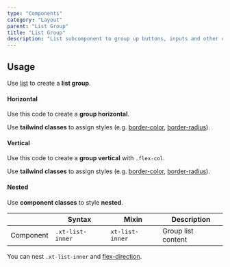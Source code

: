 ```yaml
---
type: "Components"
category: "Layout"
parent: "List Group"
title: "List Group"
description: "List subcomponent to group up buttons, inputs and other content."
---
```


## Usage

Use [list](/components/list) to create a **list group**.

#### Horizontal

Use this code to create a **group horizontal**.

Use **tailwind classes** to assign styles (e.g. [border-color](https://tailwindcss.com/docs/border-color), [border-radius](https://tailwindcss.com/docs/border-radius)).

<demo>
  <demoinline src="demos/components/list-group/usage">
  </demoinline>
</demo>

#### Vertical

Use this code to create a **group vertical** with `.flex-col`.

Use **tailwind classes** to assign styles (e.g. [border-color](https://tailwindcss.com/docs/border-color), [border-radius](https://tailwindcss.com/docs/border-radius)).

<demo>
  <demoinline src="demos/components/list-group/usage-vertical">
  </demoinline>
</demo>

#### Nested

Use **component classes** to style **nested**.

<div class="xt-overflow-sub overflow-y-hidden overflow-x-scroll my-5 xt-my-auto w-full">

|                      | Syntax                          | Mixin            | Description                   |
| ----------------------- | ---------------------------- | -----------------| ----------------------------- |
| Component                  | `.xt-list-inner`       | `xt-list-inner`                | Group list content            |

</div>

You can nest `.xt-list-inner` and [flex-direction](https://tailwindcss.com/docs/flex-direction).

<demo>
  <demoinline src="demos/components/list-group/usage-nested">
  </demoinline>
</demo>

